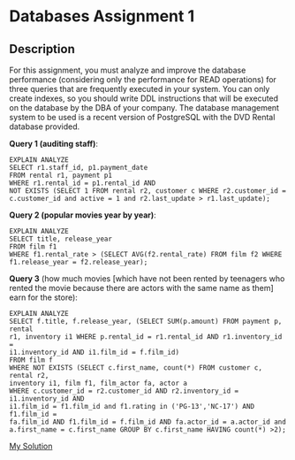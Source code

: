 # Databases Assignment 1
## Description
For this assignment, you must analyze and improve the database performance (considering only the performance for READ operations) for three queries that are
frequently executed in your system. You can only create indexes, so you should write DDL instructions that will be executed on the database by the DBA of your company.
The database management system to be used is a recent version of PostgreSQL with the DVD Rental database provided.

**Query 1 (auditing staff)**:
```
EXPLAIN ANALYZE
SELECT r1.staff_id, p1.payment_date
FROM rental r1, payment p1
WHERE r1.rental_id = p1.rental_id AND
NOT EXISTS (SELECT 1 FROM rental r2, customer c WHERE r2.customer_id =
c.customer_id and active = 1 and r2.last_update > r1.last_update);
```
**Query 2 (popular movies year by year)**:
```
EXPLAIN ANALYZE
SELECT title, release_year
FROM film f1
WHERE f1.rental_rate > (SELECT AVG(f2.rental_rate) FROM film f2 WHERE
f1.release_year = f2.release_year);
```

**Query 3** (how much movies [which have not been rented by teenagers who rented the movie because there are actors with the same name as them] earn for the store):
```
EXPLAIN ANALYZE
SELECT f.title, f.release_year, (SELECT SUM(p.amount) FROM payment p, rental
r1, inventory i1 WHERE p.rental_id = r1.rental_id AND r1.inventory_id =
i1.inventory_id AND i1.film_id = f.film_id)
FROM film f
WHERE NOT EXISTS (SELECT c.first_name, count(*) FROM customer c, rental r2,
inventory i1, film f1, film_actor fa, actor a
WHERE c.customer_id = r2.customer_id AND r2.inventory_id = i1.inventory_id AND
i1.film_id = f1.film_id and f1.rating in ('PG-13','NC-17') AND f1.film_id =
fa.film_id AND f1.film_id = f.film_id AND fa.actor_id = a.actor_id and
a.first_name = c.first_name GROUP BY c.first_name HAVING count(*) >2);
```

[My Solution](./solution.sql)

